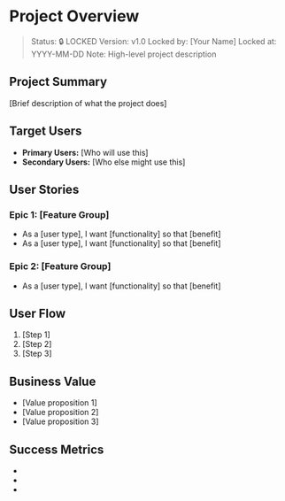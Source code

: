 # Project Overview

> Status: 🔒 LOCKED
> Version: v1.0
> Locked by: [Your Name]
> Locked at: YYYY-MM-DD
> Note: High-level project description

## Project Summary
[Brief description of what the project does]

## Target Users
- **Primary Users:** [Who will use this]
- **Secondary Users:** [Who else might use this]

## User Stories
### Epic 1: [Feature Group]
- As a [user type], I want [functionality] so that [benefit]
- As a [user type], I want [functionality] so that [benefit]

### Epic 2: [Feature Group]
- As a [user type], I want [functionality] so that [benefit]

## User Flow
1. [Step 1]
2. [Step 2]
3. [Step 3]

## Business Value
- [Value proposition 1]
- [Value proposition 2]
- [Value proposition 3]

## Success Metrics
- [Metric 1]: [Target]
- [Metric 2]: [Target]
- [Metric 3]: [Target]
